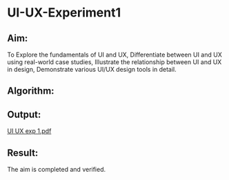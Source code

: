 # UI-UX-Experiment1

## Aim:
To Explore the fundamentals of UI and UX, Differentiate between UI and UX using real-world case studies, Illustrate the relationship between UI and UX in design, Demonstrate various UI/UX design tools in detail.
## Algorithm:


## Output:
[UI UX exp 1.pdf](https://github.com/user-attachments/files/20532998/UI.UX.exp.1.pdf)

## Result:
The aim is completed and verified.
